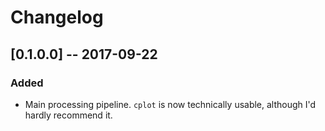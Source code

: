 # Changelog

## [0.1.0.0] -- 2017-09-22

### Added

- Main processing pipeline. `cplot` is now technically usable, although I'd
  hardly recommend it.
